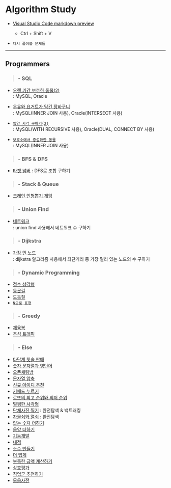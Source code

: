 # Algorithm Study

-   [Visual Studio Code markdown preview](https://code.visualstudio.com/docs/languages/markdown)

    -   Ctrl + Shift + V

-   `다시 풀어볼 문제들`

---

## Programmers

> ### - SQL

-   [오랜 기간 보호한 동물(2)](https://programmers.co.kr/learn/courses/30/lessons/59411)  
    : MySQL, Oracle

-   [우유와 요거트가 담긴 장바구니](https://programmers.co.kr/learn/courses/30/lessons/62284)  
    : MySQL(INNER JOIN 사용), Oracle(INTERSECT 사용)

-   [`입양 시각 구하기(2)`](https://programmers.co.kr/learn/courses/30/lessons/59413)  
    : MySQL(WITH RECURSIVE 사용), Oracle(DUAL, CONNECT BY 사용)

-   [`보호소에서 중성화한 동물`](https://programmers.co.kr/learn/courses/30/lessons/59045)  
    : MySQL(INNER JOIN 사용)

> ### - BFS & DFS

-   [타겟 넘버](https://programmers.co.kr/learn/courses/30/lessons/43165)
    : DFS로 조합 구하기

> ### - Stack & Queue

-   [크레인 인형뽑기 게임](https://programmers.co.kr/learn/courses/30/lessons/64061)

> ### - Union Find

-   [네트워크](https://programmers.co.kr/learn/courses/30/lessons/43162)  
    : union find 사용해서 네트워크 수 구하기

> ### - Dijkstra

-   [가장 먼 노드](https://programmers.co.kr/learn/courses/30/lessons/49189)  
    : dijkstra 알고리즘 사용해서 최단거리 중 가장 멀리 있는 노드의 수 구하기

> ### - Dynamic Programming

-   [정수 삼각형](https://programmers.co.kr/learn/courses/30/lessons/43105)
-   [등굣길](https://programmers.co.kr/learn/courses/30/lessons/42898)
-   [도둑질](https://programmers.co.kr/learn/courses/30/lessons/42897)
-   [`N으로 표현`](https://programmers.co.kr/learn/courses/30/lessons/42895)

> ### - Greedy

-   [체육복](https://programmers.co.kr/learn/courses/30/lessons/42862)
-   [추석 트래픽](https://programmers.co.kr/learn/courses/30/lessons/17676)

> ### - Else

-   [다단계 칫솔 판매](https://programmers.co.kr/learn/courses/30/lessons/77486)
-   [숫자 문자열과 영단어](https://programmers.co.kr/learn/courses/30/lessons/81301)
-   [오픈채팅방](https://programmers.co.kr/learn/courses/30/lessons/42888)
-   [문자열 압축](https://programmers.co.kr/learn/courses/30/lessons/60057)
-   [신규 아이디 추천](https://programmers.co.kr/learn/courses/30/lessons/72410)
-   [키패드 누르기](https://programmers.co.kr/learn/courses/30/lessons/67256)
-   [로또의 최고 순위와 최저 순위](https://programmers.co.kr/learn/courses/30/lessons/77484)
-   [멀쩡한 사각형](https://programmers.co.kr/learn/courses/30/lessons/62048)
-   [단체사진 찍기](https://programmers.co.kr/learn/courses/30/lessons/1835)
    : 완전탐색 & 백트래킹
-   [자물쇠와 열쇠](https://programmers.co.kr/learn/courses/30/lessons/60059)
    : 완전탐색
-   [없는 숫자 더하기](https://programmers.co.kr/learn/courses/30/lessons/86051)
-   [음양 더하기](https://programmers.co.kr/learn/courses/30/lessons/76501)
-   [기능개발](https://programmers.co.kr/learn/courses/30/lessons/42586)
-   [내적](https://programmers.co.kr/learn/courses/30/lessons/70128)
-   [소수 만들기](https://programmers.co.kr/learn/courses/30/lessons/12977)
-   [더 맵게](https://programmers.co.kr/learn/courses/30/lessons/42626)
-   [부족한 금액 계산하기](https://programmers.co.kr/learn/courses/30/lessons/82612)
-   [상호평가](https://programmers.co.kr/learn/courses/30/lessons/83201)
-   [직업군 추천하기](https://programmers.co.kr/learn/courses/30/lessons/84325)
-   [모음사전](https://programmers.co.kr/learn/courses/30/lessons/84512)
